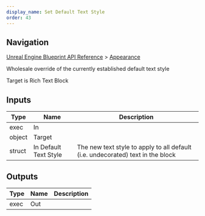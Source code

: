 ```yaml
---
display_name: Set Default Text Style
order: 43
---
```

## Navigation

[Unreal Engine Blueprint API Reference](https://dev.epicgames.com/documentation/en-us/unreal-engine/BlueprintAPI) > [Appearance](https://dev.epicgames.com/documentation/en-us/unreal-engine/BlueprintAPI/Appearance)

Wholesale override of the currently established default text style

Target is Rich Text Block

## Inputs

| Type | Name | Description |
| --- | --- | --- |
| exec | In |  |
| object | Target |  |
| struct | In Default Text Style | The new text style to apply to all default (i.e. undecorated) text in the block |

## Outputs

| Type | Name | Description |
| --- | --- | --- |
| exec | Out |  |
